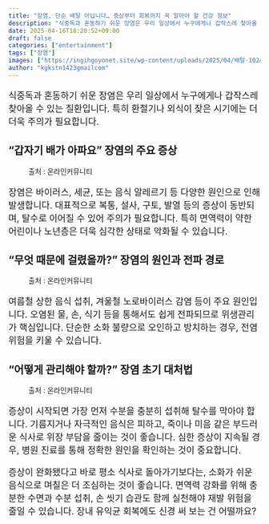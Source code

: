 ```yaml
---
title: "장염, 단순 배탈 아닙니다… 증상부터 회복까지 꼭 알아야 할 건강 정보"
description: "식중독과 혼동하기 쉬운 장염은 우리 일상에서 누구에게나 갑작스레 찾아올 수 있는 질환입니다. 특히 환절기나 외식이 잦은 시기에는 더더욱 주의가 필요합니다."
date: 2025-04-16T18:20:52+09:00
draft: false
categories: ["entertainment"]
tags: ["장염"]
images: ["https://ingihgoyonet.site/wp-content/uploads/2025/04/배탈-1024x683.png", "https://ingihgoyonet.site/wp-content/uploads/2025/04/wkddua-1024x683.png", "https://ingihgoyonet.site/wp-content/uploads/2025/04/세균-2-1024x683.png"]
author: "kgkstn1423gmailcom"
---
```


<p style="font-size:18px">식중독과 혼동하기 쉬운 장염은 우리 일상에서 누구에게나 갑작스레 찾아올 수 있는 질환입니다. 특히 환절기나 외식이 잦은 시기에는 더더욱 주의가 필요합니다.</p> <h2 >“갑자기 배가 아파요” 장염의 주요 증상</h2> <figure ><img src="https://ingihgoyonet.site/wp-content/uploads/2025/04/배탈-1024x683.png" alt="" style="aspect-ratio:16/9;object-fit:cover"/><figcaption >출처 : 온라인커뮤니티</figcaption></figure> <p style="font-size:18px">장염은 바이러스, 세균, 또는 음식 알레르기 등 다양한 원인으로 인해 발생합니다. 대표적으로 복통, 설사, 구토, 발열 등의 증상이 동반되며, 탈수로 이어질 수 있어 주의가 필요합니다. 특히 면역력이 약한 어린이나 노년층은 더욱 심각한 상태로 악화될 수 있습니다.</p> <h2 >“무엇 때문에 걸렸을까?” 장염의 원인과 전파 경로</h2> <figure ><img src="https://ingihgoyonet.site/wp-content/uploads/2025/04/wkddua-1024x683.png" alt="" style="aspect-ratio:16/9;object-fit:cover"/><figcaption >출처 : 온라인커뮤니티</figcaption></figure> <p style="font-size:18px">여름철 상한 음식 섭취, 겨울철 노로바이러스 감염 등이 주요 원인입니다. 오염된 물, 손, 식기 등을 통해서도 쉽게 전파되므로 위생관리가 핵심입니다. 단순한 소화 불량으로 오인하고 방치하는 경우, 전염 위험을 키울 수 있습니다.</p> <h2 >“어떻게 관리해야 할까?” 장염 초기 대처법</h2> <figure ><img src="https://ingihgoyonet.site/wp-content/uploads/2025/04/세균-2-1024x683.png" alt="" style="aspect-ratio:16/9;object-fit:cover"/><figcaption >출처 : 온라인커뮤니티</figcaption></figure> <p style="font-size:18px">증상이 시작되면 가장 먼저 수분을 충분히 섭취해 탈수를 막아야 합니다. 기름지거나 자극적인 음식은 피하고, 죽이나 미음 같은 부드러운 식사로 위장 부담을 줄이는 것이 좋습니다. 심한 증상이 지속될 경우, 병원 진료를 통해 정확한 원인을 확인하는 것이 중요합니다.</p> <p style="font-size:18px">증상이 완화됐다고 바로 평소 식사로 돌아가기보다는, 소화가 쉬운 음식으로 며칠은 더 조심하는 것이 좋습니다. 면역력 강화를 위해 충분한 수면과 수분 섭취, 손 씻기 습관도 함께 실천해야 재발 위험을 줄일 수 있습니다. 장내 유익균 회복에도 신경 써 보는 건 어떨까요?</p>